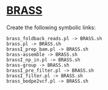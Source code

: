 # [BRASS](https://hpc.nih.gov/apps/BRASS.html)

Create the following symbolic links:
```
brass_foldback_reads.pl -> BRASS.sh
brass.pl -> BRASS.sh
brassI_prep_bam.pl -> BRASS.sh
brass-assemble -> BRASS.sh
brassI_np_in.pl -> BRASS.sh
brass-group -> BRASS.sh
brassI_pre_filter.pl -> BRASS.sh
brassI_filter.pl -> BRASS.sh
brass_bedpe2vcf.pl -> BRASS.sh
```
